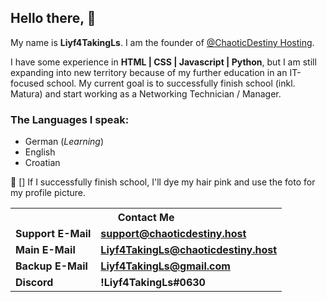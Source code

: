 ## Hello there, 👋

My name is **Liyf4TakingLs**. 
I am the founder of [@ChaoticDestiny Hosting](https://chaoticdestiny.host/).

I have some experience in **HTML | CSS | Javascript | Python**, but I am still expanding into new territory because of my further education in an IT-focused school. 
My current goal is to successfully finish school (inkl. Matura) and start working as a Networking Technician / Manager.



### The Languages I speak:
- German (*Learning*)
- English
- Croatian










🤞 [] If I successfully finish school, I'll dye my hair pink and use the foto for my profile picture.


<center><table>
<tr><th colspan="2"><b>Contact Me</b></th></tr>
<tr><td><b>Support E-Mail</b></td><td><b><a href="mailto:support@chaoticdestiny.host">support@chaoticdestiny.host</a></b></td></tr>
<tr><td><b>Main E-Mail</b></td><td><b><a href="mailto:Liyf4TakingLs@chaoticdestiny.host">Liyf4TakingLs@chaoticdestiny.host</a></b></td></tr>
<tr><td><b>Backup E-Mail</b></td><td><b><a href="mailto:Liyf4TakingLs@gmail.com">Liyf4TakingLs@gmail.com</a></b></td></tr>
<tr><td><b>Discord</b></td><td><b>!Liyf4TakingLs#0630</b></td></tr>
</table></center>
